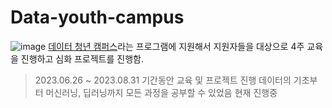 # Data-youth-campus

![image](https://github.com/Taeyoungleee/Computer-vision-seminar/assets/113446739/67d78c2f-33f6-4055-ae20-a9140a65d156)
[데이터 청년 캠퍼스](https://dataonair.or.kr/bigjob/)라는 프로그램에 지원해서 지원자들을 대상으로 4주 교육을 진행하고 심화 프로젝트를 진행함.
> 2023.06.26 ~ 2023.08.31 기간동안 교육 및 프로젝트 진행
> 데이터의 기초부터 머신러닝, 딥러닝까지 모든 과정을 공부할 수 있었음
> 현재 진행중
